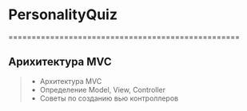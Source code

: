 # PersonalityQuiz


==================================================

## Арихитектура MVC

> + Архитектура MVC
> + Определение Model, View, Controller
> + Советы по созданию вью контроллеров
